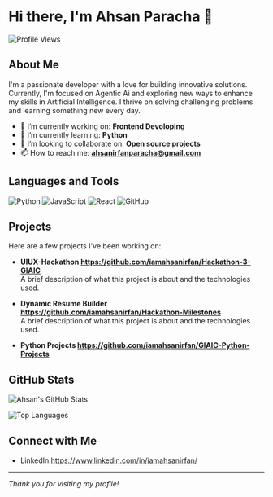 # Hi there, I'm Ahsan Paracha 👋

![Profile Views](https://gpvc.arturio.dev/yourusername)

## About Me

I'm a passionate developer with a love for building innovative solutions. Currently, I'm focused on Agentic Ai and exploring new ways to enhance my skills in Artificial Intelligence. I thrive on solving challenging problems and learning something new every day.

- 🔭 I’m currently working on: **Frontend Devoloping**
- 🌱 I’m currently learning: **Python**
- 👯 I’m looking to collaborate on: **Open source projects**
- 📫 How to reach me: **ahsanirfanparacha@gmail.com**

## Languages and Tools

![Python](https://img.shields.io/badge/Python-3776AB?style=for-the-badge&logo=python&logoColor=white)
![JavaScript](https://img.shields.io/badge/JavaScript-F7DF1E?style=for-the-badge&logo=javascript&logoColor=black)
![React](https://img.shields.io/badge/React-20232A?style=for-the-badge&logo=react&logoColor=61DAFB)
![GitHub](https://img.shields.io/badge/GitHub-181717?style=for-the-badge&logo=github&logoColor=white)
<!-- Add more badges as needed -->

## Projects

Here are a few projects I've been working on:

- **UIUX-Hackathon https://github.com/iamahsanirfan/Hackathon-3-GIAIC**  
  A brief description of what this project is about and the technologies used.

- **Dynamic Resume Builder https://github.com/iamahsanirfan/Hackathon-Milestones**  
  A brief description of what this project is about and the technologies used.

- **Python Projects https://github.com/iamahsanirfan/GIAIC-Python-Projects**  

## GitHub Stats

![Ahsan's GitHub Stats](https://github-readme-stats.vercel.app/api?username=iamahsanirfan&show_icons=true&theme=radical)

![Top Languages](https://github-readme-stats.vercel.app/api/top-langs/?username=iamahsanirfan&layout=compact)

## Connect with Me

- LinkedIn https://www.linkedin.com/in/iamahsanirfan/

---

*Thank you for visiting my profile!*
